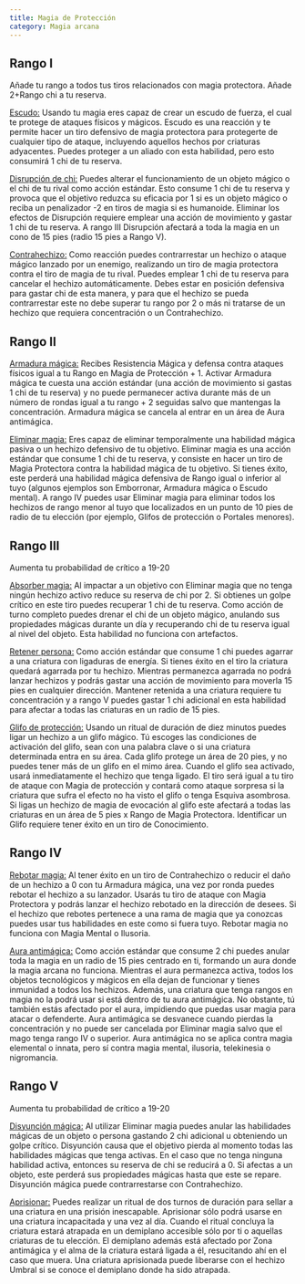 ```yaml
---
title: Magia de Protección
category: Magia arcana
---
```


## Rango I

Añade tu rango a todos tus tiros relacionados con magia protectora. Añade 2+Rango chi a tu reserva.

<u>Escudo:</u> Usando tu magia eres capaz de crear un escudo de fuerza, el cual te protege de ataques físicos y mágicos. Escudo es una reacción y te permite hacer un tiro defensivo de magia protectora para protegerte de cualquier tipo de ataque, incluyendo aquellos hechos por criaturas adyacentes. Puedes proteger a un aliado con esta habilidad, pero esto consumirá 1 chi de tu reserva. 

<u>Disrupción de chi:</u> Puedes alterar el funcionamiento de un objeto mágico o el chi de tu rival como acción estándar. Esto consume 1 chi de tu reserva y provoca que el objetivo reduzca su eficacia por 1 si es un objeto mágico o reciba un penalizador -2 en tiros de magia si es humanoide. Eliminar los efectos de Disrupción requiere emplear una acción de movimiento y gastar 1 chi de tu reserva. A rango III Disrupción afectará a toda la magia en un cono de 15 pies (radio 15 pies a Rango V).

<u>Contrahechizo:</u> Como reacción puedes contrarrestar un hechizo o ataque mágico lanzado por un enemigo, realizando un tiro de magia protectora contra el tiro de magia de tu rival. Puedes emplear 1 chi de tu reserva para cancelar el hechizo automáticamente. Debes estar en posición defensiva para gastar chi de esta manera, y para que el hechizo se pueda contrarrestar este no debe superar tu rango por 2 o más ni tratarse de un hechizo que requiera concentración o un Contrahechizo. 

## Rango II

<u>Armadura mágica:</u> Recibes Resistencia Mágica y defensa contra ataques físicos igual a tu Rango en Magia de Protección + 1. Activar Armadura mágica te cuesta una acción estándar (una acción de movimiento si gastas 1 chi de tu reserva) y no puede permanecer activa durante más de un número de rondas igual a tu rango + 2 seguidas salvo que mantengas la concentración. Armadura mágica se cancela al entrar en un área de Aura antimágica. 

<u>Eliminar magia:</u> Eres capaz de eliminar temporalmente una habilidad mágica pasiva o un hechizo defensivo de tu objetivo. Eliminar magia es una acción estándar que consume 1 chi de tu reserva, y consiste en hacer un tiro de Magia Protectora contra la habilidad mágica de tu objetivo. Si tienes éxito, este perderá una habilidad mágica defensiva de Rango igual o inferior al tuyo (algunos ejemplos son Emborronar, Armadura mágica o Escudo mental). A rango IV puedes usar Eliminar magia para eliminar todos los hechizos de rango menor al tuyo que localizados en un punto de 10 pies de radio de tu elección (por ejemplo, Glifos de protección o Portales menores).

## Rango III

Aumenta tu probabilidad de crítico a 19-20

<u>Absorber magia:</u> Al impactar a un objetivo con Eliminar magia que no tenga ningún hechizo activo reduce su reserva de chi por 2. Si obtienes un golpe crítico en este tiro puedes recuperar 1 chi de tu reserva. Como acción de turno completo puedes drenar el chi de un objeto mágico, anulando sus propiedades mágicas durante un día y recuperando chi de tu reserva igual al nivel del objeto. Esta habilidad no funciona con artefactos.

<u>Retener persona:</u> Como acción estándar que consume 1 chi puedes agarrar a una criatura con ligaduras de energía. Si tienes éxito en el tiro la criatura quedará agarrada por tu hechizo. Mientras permanezca agarrada no podrá lanzar hechizos y podrás gastar una acción de movimiento para moverla 15 pies en cualquier dirección. Mantener retenida a una criatura requiere tu concentración y a rango V puedes gastar 1 chi adicional en esta habilidad para afectar a todas las criaturas en un radio de 15 pies.

<u>Glifo de protección:</u> Usando un ritual de duración de diez minutos puedes ligar un hechizo a un glifo mágico. Tú escoges las condiciones de activación del glifo, sean con una palabra clave o si una criatura determinada entra en su área. Cada glifo protege un área de 20 pies, y no puedes tener más de un glifo en el mimo área. Cuando el glifo sea activado, usará inmediatamente el hechizo que tenga ligado. El tiro será igual a tu tiro de ataque con Magia de protección y contará como ataque sorpresa si la criatura que sufra el efecto no ha visto el glifo o tenga Esquiva asombrosa. Si ligas un hechizo de magia de evocación al glifo este afectará a todas las criaturas en un área de 5 pies x Rango de Magia Protectora. Identificar un Glifo requiere tener éxito en un tiro de Conocimiento.

## Rango IV

<u>Rebotar magia:</u> Al tener éxito en un tiro de Contrahechizo o reducir el daño de un hechizo a 0 con tu Armadura mágica, una vez por ronda puedes rebotar el hechizo a su lanzador. Usarás tu tiro de ataque con Magia Protectora y podrás lanzar el hechizo rebotado en la dirección de desees. Si el hechizo que rebotes pertenece a una rama de magia que ya conozcas puedes usar tus habilidades en este como si fuera tuyo. Rebotar magia no funciona con Magia Mental o Ilusoria.

<u>Aura antimágica:</u> Como acción estándar que consume 2 chi puedes anular toda la magia en un radio de 15 pies centrado en ti, formando un aura donde la magia arcana no funciona. Mientras el aura permanezca activa, todos los objetos tecnológicos y mágicos en ella dejan de funcionar y tienes inmunidad a todos los hechizos. Además, una criatura que tenga rangos en magia no la podrá usar si está dentro de tu aura antimágica. No obstante, tú también estás afectado por el aura, impidiendo que puedas usar magia para atacar o defenderte. Aura antimágica se desvanece cuando pierdas la concentración y no puede ser cancelada por Eliminar magia salvo que el mago tenga rango IV o superior. Aura antimágica no se aplica contra magia elemental o innata, pero sí contra magia mental, ilusoria, telekinesia o nigromancia.

## Rango V 

Aumenta tu probabilidad de crítico a 19-20

<u>Disyunción mágica:</u> Al utilizar Eliminar magia puedes anular las habilidades mágicas de un objeto o persona gastando 2 chi adicional u obteniendo un golpe crítico. Disyunción causa que el objetivo pierda al momento todas las habilidades mágicas que tenga activas. En el caso que no tenga ninguna habilidad activa, entonces su reserva de chi se reducirá a 0. Si afectas a un objeto, este perderá sus propiedades mágicas hasta que este se repare. Disyunción mágica puede contrarrestarse con Contrahechizo.

<u>Aprisionar:</u> Puedes realizar un ritual de dos turnos de duración para sellar a una criatura en una prisión inescapable. Aprisionar sólo podrá usarse en una criatura incapacitada y una vez al día. Cuando el ritual concluya la criatura estará atrapada en un demiplano accesible sólo por ti o aquellas criaturas de tu elección. El demiplano además está afectado por Zona antimágica y el alma de la criatura estará ligada a él, resucitando ahí en el caso que muera. Una criatura aprisionada puede liberarse con el hechizo Umbral si se conoce el demiplano donde ha sido atrapada.